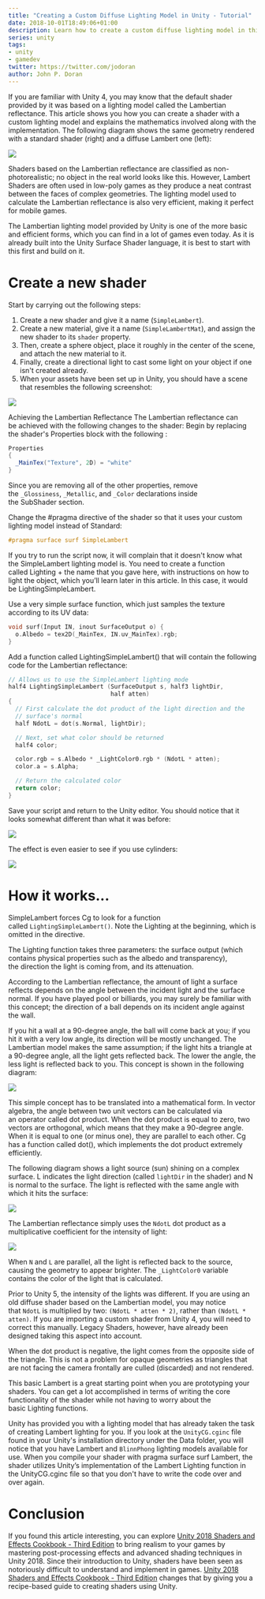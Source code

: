 ```yaml
---
title: "Creating a Custom Diffuse Lighting Model in Unity - Tutorial"
date: 2018-10-01T18:49:06+01:00
description: Learn how to create a custom diffuse lighting model in this tutorial by John P. Doran, a passionate and seasoned technical game designer and software engineer.
series: unity
tags:
- unity
- gamedev
twitter: https://twitter.com/jodoran
author: John P. Doran
---
```


If you are familiar with Unity 4, you may know that the default shader provided by it was based on a lighting model called the Lambertian reflectance. This article shows you how you can create a shader with a custom lighting model and explains the mathematics involved along with the implementation. The following diagram shows the same geometry rendered with a standard shader (right) and a diffuse Lambert one (left):

![](https://s3-eu-west-1.amazonaws.com/images.tutorialedge.net/images/gamedev/unity/custom-diffuse-lighting-tutorial/image1-17.png)

Shaders based on the Lambertian reflectance are classified as non-photorealistic; no object in the real world looks like this. However, Lambert Shaders are often used in low-poly games as they produce a neat contrast between the faces of complex geometries. The lighting model used to calculate the Lambertian reflectance is also very efficient, making it perfect for mobile games.

The Lambertian lighting model provided by Unity is one of the more basic and efficient forms, which you can find in a lot of games even today. As it is already built into the Unity Surface Shader language, it is best to start with this first and build on it. 

# Create a new shader

Start by carrying out the following steps:

1. Create a new shader and give it a name (`SimpleLambert`).
1. Create a new material, give it a name (`SimpleLambertMat`), and assign the new shader to its `shader` property.
1. Then, create a sphere object, place it roughly in the center of the scene, and attach the new material to it.
1. Finally, create a directional light to cast some light on your object if one isn't created already.
1. When your assets have been set up in Unity, you should have a scene that resembles the following screenshot:

![](https://s3-eu-west-1.amazonaws.com/images.tutorialedge.net/images/gamedev/unity/custom-diffuse-lighting-tutorial/image2-19.png)

Achieving the Lambertian Reflectance
The Lambertian reflectance can be achieved with the following changes to the shader:
Begin by replacing the shader's Properties block with the following :

```c#
Properties 
{
  _MainTex("Texture", 2D) = "white" 
}
```

Since you are removing all of the other properties, remove the `_Glossiness`, `_Metallic`, and `_Color` declarations inside the SubShader section.

Change the #pragma directive of the shader so that it uses your custom lighting model instead of Standard:

```c
#pragma surface surf SimpleLambert  
```

If you try to run the script now, it will complain that it doesn't know what the SimpleLambert lighting model is. You need to create a function called Lighting + the name that you gave here, with instructions on how to light the object, which you’ll learn later in this article. In this case, it would be LightingSimpleLambert.

Use a very simple surface function, which just samples the texture according to its UV data:

```c
void surf(Input IN, inout SurfaceOutput o) { 
  o.Albedo = tex2D(_MainTex, IN.uv_MainTex).rgb; 
} 
```

Add a function called LightingSimpleLambert() that will contain the following code for the Lambertian reflectance:

```c
// Allows us to use the SimpleLambert lighting mode
half4 LightingSimpleLambert (SurfaceOutput s, half3 lightDir, 
                             half atten) 
{ 
  // First calculate the dot product of the light direction and the 
  // surface's normal
  half NdotL = dot(s.Normal, lightDir); 

  // Next, set what color should be returned
  half4 color; 

  color.rgb = s.Albedo * _LightColor0.rgb * (NdotL * atten); 
  color.a = s.Alpha; 

  // Return the calculated color
  return color; 
} 
```

Save your script and return to the Unity editor. You should notice that it looks somewhat different than what it was before:

![](https://s3-eu-west-1.amazonaws.com/images.tutorialedge.net/images/gamedev/unity/custom-diffuse-lighting-tutorial/image3-21.png)

The effect is even easier to see if you use cylinders:

![](https://s3-eu-west-1.amazonaws.com/images.tutorialedge.net/images/gamedev/unity/custom-diffuse-lighting-tutorial/image4-23.png)

# How it works...

SimpleLambert forces Cg to look for a function called `LightingSimpleLambert()`. Note the Lighting at the beginning, which is omitted in the directive.

The Lighting function takes three parameters: the surface output (which contains physical properties such as the albedo and transparency), the direction the light is coming from, and its attenuation.

According to the Lambertian reflectance, the amount of light a surface reflects depends on the angle between the incident light and the surface normal. If you have played pool or billiards, you may surely be familiar with this concept; the direction of a ball depends on its incident angle against the wall. 

If you hit a wall at a 90-degree angle, the ball will come back at you; if you hit it with a very low angle, its direction will be mostly unchanged. The Lambertian model makes the same assumption; if the light hits a triangle at a 90-degree angle, all the light gets reflected back. The lower the angle, the less light is reflected back to you. This concept is shown in the following diagram:

![](https://s3-eu-west-1.amazonaws.com/images.tutorialedge.net/images/gamedev/unity/custom-diffuse-lighting-tutorial/image5-25.png)

This simple concept has to be translated into a mathematical form. In vector algebra, the angle between two unit vectors can be calculated via an operator called dot product. When the dot product is equal to zero, two vectors are orthogonal, which means that they make a 90-degree angle. When it is equal to one (or minus one), they are parallel to each other. Cg has a function called dot(), which implements the dot product extremely efficiently.

The following diagram shows a light source (sun) shining on a complex surface. L indicates the light direction (called `lightDir` in the shader) and N is normal to the surface. The light is reflected with the same angle with which it hits the surface:

![](https://s3-eu-west-1.amazonaws.com/images.tutorialedge.net/images/gamedev/unity/custom-diffuse-lighting-tutorial/image6-27.png)

The Lambertian reflectance simply uses the `NdotL` dot product as a multiplicative coefficient for the intensity of light:

![](https://s3-eu-west-1.amazonaws.com/images.tutorialedge.net/images/gamedev/unity/custom-diffuse-lighting-tutorial/image7-29.png)

When `N` and `L` are parallel, all the light is reflected back to the source, causing the geometry to appear brighter. The `_LightColor0` variable contains the color of the light that is calculated.

Prior to Unity 5, the intensity of the lights was different. If you are using an old diffuse shader based on the Lambertian model, you may notice that `NdotL` is multiplied by two: `(NdotL * atten * 2)`, rather than `(NdotL * atten)`. If you are importing a custom shader from Unity 4, you will need to correct this manually. Legacy Shaders, however, have already been designed taking this aspect into account.

When the dot product is negative, the light comes from the opposite side of the triangle. This is not a problem for opaque geometries as triangles that are not facing the camera frontally are culled (discarded) and not rendered.

This basic Lambert is a great starting point when you are prototyping your shaders. You can get a lot accomplished in terms of writing the core functionality of the shader while not having to worry about the basic Lighting functions.

Unity has provided you with a lighting model that has already taken the task of creating Lambert lighting for you. If you look at the `UnityCG.cginc` file found in your Unity's installation directory under the Data folder, you will notice that you have Lambert and `BlinnPhong` lighting models available for use. When you compile your shader with pragma surface surf Lambert, the shader utilizes Unity’s implementation of the Lambert Lighting function in the UnityCG.cginc file so that you don't have to write the code over and over again. 

# Conclusion

If you found this article interesting, you can explore [Unity 2018 Shaders and Effects Cookbook - Third Edition](https://amzn.to/2Iu9S0W) to bring realism to your games by mastering post-processing effects and advanced shading techniques in Unity 2018. Since their introduction to Unity, shaders have been seen as notoriously difficult to understand and implement in games. [Unity 2018 Shaders and Effects Cookbook - Third Edition](https://amzn.to/2Iu9S0W) changes that by giving you a recipe-based guide to creating shaders using Unity.
